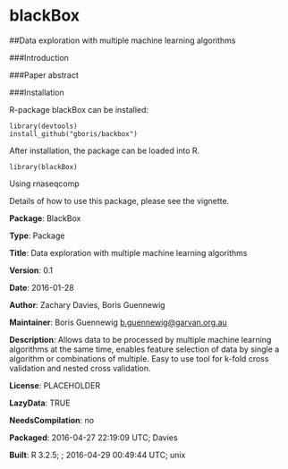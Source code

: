 # blackBox

##Data exploration with multiple machine learning algorithms 

###Introduction

###Paper abstract

###Installation

R-package blackBox can be installed:

    library(devtools)
    install_github("gboris/backbox")

After installation, the package can be loaded into R.

    library(blackBox)

Using rnaseqcomp

Details of how to use this package, please see the vignette.

**Package**: BlackBox

**Type**: Package

**Title**: Data exploration with multiple machine learning algorithms

**Version**: 0.1

**Date**: 2016-01-28

**Author**: Zachary Davies, Boris Guennewig

**Maintainer**: Boris Guennewig <b.guennewig@garvan.org.au>

**Description**: Allows data to be processed by multiple machine learning algorithms at the same time, enables feature selection of data by single a algorithm or combinations of multiple. Easy to use tool for k-fold cross validation and nested cross validation.

**License**: PLACEHOLDER

**LazyData**: TRUE

**NeedsCompilation**: no

**Packaged**: 2016-04-27 22:19:09 UTC; Davies

**Built**: R 3.2.5; ; 2016-04-29 00:49:44 UTC; unix



